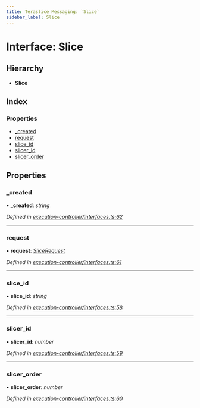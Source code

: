 ```yaml
---
title: Teraslice Messaging: `Slice`
sidebar_label: Slice
---
```


# Interface: Slice

## Hierarchy

* **Slice**

## Index

### Properties

* [_created](slice.md#_created)
* [request](slice.md#request)
* [slice_id](slice.md#slice_id)
* [slicer_id](slice.md#slicer_id)
* [slicer_order](slice.md#slicer_order)

## Properties

###  _created

• **_created**: *string*

*Defined in [execution-controller/interfaces.ts:62](https://github.com/terascope/teraslice/blob/d8feecc03/packages/teraslice-messaging/src/execution-controller/interfaces.ts#L62)*

___

###  request

• **request**: *[SliceRequest](slicerequest.md)*

*Defined in [execution-controller/interfaces.ts:61](https://github.com/terascope/teraslice/blob/d8feecc03/packages/teraslice-messaging/src/execution-controller/interfaces.ts#L61)*

___

###  slice_id

• **slice_id**: *string*

*Defined in [execution-controller/interfaces.ts:58](https://github.com/terascope/teraslice/blob/d8feecc03/packages/teraslice-messaging/src/execution-controller/interfaces.ts#L58)*

___

###  slicer_id

• **slicer_id**: *number*

*Defined in [execution-controller/interfaces.ts:59](https://github.com/terascope/teraslice/blob/d8feecc03/packages/teraslice-messaging/src/execution-controller/interfaces.ts#L59)*

___

###  slicer_order

• **slicer_order**: *number*

*Defined in [execution-controller/interfaces.ts:60](https://github.com/terascope/teraslice/blob/d8feecc03/packages/teraslice-messaging/src/execution-controller/interfaces.ts#L60)*
